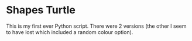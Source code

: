 # Shapes Turtle
This is my first ever Python script. There were 2 versions (the other I seem to have lost which included a random colour option).

